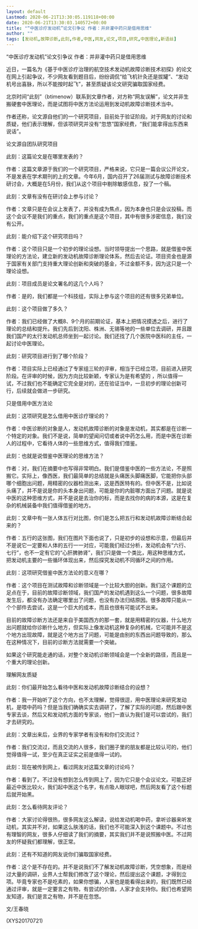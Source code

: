```yaml
---
layout: default
Lastmod: 2020-06-21T13:30:05.119118+00:00
date: 2020-06-21T13:30:03.140572+00:00
title: "“中医诊疗发动机”论文引争议 作者：并非灌中药只是借用思维"
author: ""
tags: [发动机,故障诊断,此刻,作者,中医,网友,论文,项目,研究,中医理论,新语丝]
---
```


“中医诊疗发动机”论文引争议 作者：并非灌中药只是借用思维

近日，一篇名为《基于中医诊疗治理的航空技术发动机故障诊断技术初探》的论文在网上引起争议，不少网友看到题目后，纷纷调侃“给飞机针灸还是拔罐”、“发动机号出喜脉，所以不能按时起飞”，甚至质疑该论文研究骗取国家经费。

北京时间“此刻”（btimenow）联系到文章作者，对方称“网友误解”，论文并非生搬硬套中医理论，而是试图将中医方法论运用到发动机故障诊断技术当中。

作者还称，论文源自他们的一个研究项目，目前处于验证阶段。对于网友的讨论和质疑，他们表示理解，但该项研究并没有“忽悠”国家经费，“我们能拿得出东西来说话”。

论文源自团队研究项目

此刻：这篇论文是在哪里发表的？

作者：这篇文章源于我们的一个研究项目，严格来说，它只是一篇会议公开论文，不是发表在学术期刊的上的文章。今年6月，国内召开了26届测试与故障诊断技术研讨会，大概是在5月份，我们从这个项目中剔除敏感信息，投了一个稿。

此刻：文章有没有在研讨会上参与讨论？

作者：文章只是在会议上发表了，并没有成为焦点，因为本身也只是会议投稿，而这个会议不是我们的重点，我们的重点是这个项目，其中有很多涉密信息，我们没有公开。

此刻：能介绍下这个研究项目吗？

作者：这个项目只是一个初步的理论设想。当时领导提出一个思路，就是借鉴中医理论的方法论，建立新的发动机故障诊断理论体系，然后去论证。项目资金也是源于国家有关部门支持重大理论创新和突破的基金，不过金额不多，因为这只是一个理论设想。

此刻：项目成员是论文署名的这几个人吗？

作者：是的，我们都是一个科技组，实际上参与这个项目的还有很多兄弟单位。

此刻：这个项目做了多久？

作者：我们已经做了大概8、9个月的前期论证，基本上把情况摸透之后，进行了理论的总结和提升。我们先后到沈阳、株洲、无锡等地的一些单位去调研，并且跟我们国产的太行发动机总师坐到一起讨论。我们还找了几个医院中医科的主任，一起讨论中医理论。

此刻：研究项目进行到了哪个阶段？

作者：项目实际上已经通过了专家组三轮的评审，相当于已经立项，目前进入研究阶段。在评审的时候，因为方向比较新颖，专家认为是有希望的 ，所以值得一试，不过我们也不能确定它完全是对的，还在验证当中，一旦初步的理论创新可行，后续就会做进一步研究。

只是借用中医方法论

此刻：这项研究是怎么借用中医诊疗理论的？

作者：中医诊断的对象是人，发动机故障诊断的对象是发动机，其实都是在诊断一个特定的对象。我们不是说，简单的望闻问切或者说中药怎么用，而是中医在诊断人的过程中，它看待人体的一些思维方式，值得我们借鉴。

此刻：也就是说借鉴中医理论的思维方法？

作者：对，我们在摘要中也写得非常明白。我们是借鉴中医的一些方法论，不是照搬它。实际上，像西医，我们最简单的总结就是头痛医头脚痛医脚，它能把你头部哪个细胞出问题，用精密的仪器检测出来，这是西医特有的。但中医不是，比如说头痛了，并不是说是你的头本身出问题，可能是你的内脏哪方面出了问题。就是说中医的这种思维方式，并不是说是去治你的标，而是去找你的病的本源，这是在复杂的机械装备中我们值得借鉴的地方。

此刻：文章中有一张人体五行对比图，你们是怎么把五行和发动机故障诊断结合起来的？

作者：五行的这张图，我们在图片下面也说了，只是初步的设想和示意，但最后并不是说它一定要和人体的五行一一对应，可能我们经过分析，发动机会有“六行、七行”，也不一定有它的“心肝脾肺肾”，我们只是做一个类比，用这种思维方式，把发动机主要的一些循环体现出来，然后探究发动机不同循环之间的作用。

此刻：这项研究借鉴中医方法论的意义在哪？

作者：这个项目在测试故障和诊断领域是一个比较大胆的创新。我们这个课题的立足点在于，目前的故障诊断领域，我们国产的发动机遇到这么一个问题，很多故障发生后，都没有办法确定哪里出了问题，也没有办法归结原因。很多故障只能从一个个部件去尝试，这是一个巨大的成本，而且也很有可能试不出来。

目前的故障诊断方法还是来自于美国西方的那一套，就是用精密的仪器，什么地方出问题就给你诊断什么地方，但实际上像发动机这种复杂的机械，它可能并不是这个地方出现故障，就是这个地方出了问题，可能是由别的东西出问题导致的，那么在这种情况下，目前的诊断方法就需要一个突破。

如果这个研究能走通的话，对整个发动机诊断领域会是一个全新的路径，而且是一个重大的理论创新。

理解网友质疑

此刻：你们最开始怎么看待中医和发动机故障诊断结合的设想？

作者：我一开始听了这个方向，也不太理解，觉得很逗，用中医理论来研究发动机，是喂中药吗？但是当我们确确实实去调研了，了解了实际的问题，然后跟中医专家去谈，然后又和发动机方面的专家谈，他们一直认为我们是可以尝试的，我们才去研究的。

此刻：文章出来后，业界的专家学者有没有和你们交流过？

作者：我们交流过，而且交流的人很多，我们圈子里的朋友都是比较认可的，他们觉得值得一试，至少在真正证实之前是值得一试的。

此刻：现在被传到网上，看过网友对这篇文章的讨论吗？

作者：看到了。不过没有想到怎么传到网上了，因为它只是个会议论文。可能正好最近中医比较火，我们起中医这个名字，有点吸人眼球吧，然后网友看了这个标题后就开始黑。

此刻：怎么看待网友评论？

作者：大家讨论得很热，很多网友这么解读，说给发动机喝中药，拿听诊器来听发动机，其实并不对，如果这么肤浅的话，我们也不可能深入到这个课题中。不过也有理智的网友，很多人仔细读了我们的摘要，其实我们并不是说照搬中医。不过网友的怀疑我们都理解，很正常。

此刻：还有不知道的网友说你们骗取国家经费。

作者：这个是不存在的。并不是说我们不了解发动机故障诊断，凭空想象，而是经过大量的调研，业界人士帮我们修改了这个理论，然后提出这个课题，才得到立项。毕竟专家也不是吃素的，如果你想骗，人家也是能看得出来的，我们既然已经通过评审，就是一定要言之有物，有尝试的价值，人家才会支持你。我们也希望网友知道，我们是言之有物，并不是在忽悠。

文/王春晓

(XYS20170721)

